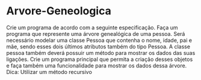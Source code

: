 # Arvore-Geneologica

Crie um programa de acordo com a seguinte especificação.
Faça um programa que represente uma árvore genealógica de uma pessoa. Será necessário modelar uma classe Pessoa
que contenha o nome, idade, pai e mãe, sendo esses dois últimos atributos também do tipo Pessoa. A classe pessoa
também deverá possuir um método para mostrar os dados das suas ligações.
Crie um programa principal que permita a criação desses objetos e faça também uma funcionalidade para mostrar os
dados dessa árvore.
Dica: Utilizar um método recursivo
